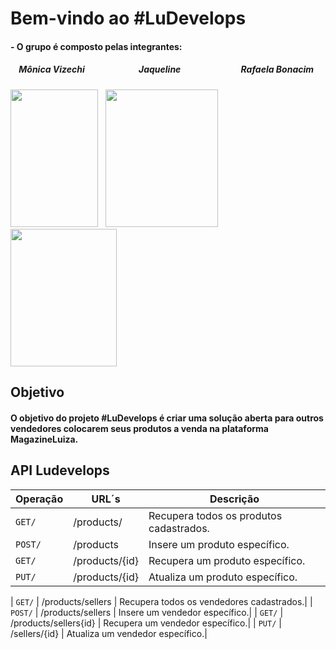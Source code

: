 # Bem-vindo ao #LuDevelops

#### - O grupo é composto pelas integrantes:
##### &nbsp;&nbsp;&nbsp; Mônica Vizechi &nbsp;&nbsp;&nbsp;&nbsp;&nbsp;&nbsp;&nbsp;&nbsp;&nbsp;&nbsp;&nbsp;&nbsp;&nbsp;&nbsp;&nbsp;&nbsp;&nbsp;&nbsp;&nbsp;&nbsp;&nbsp;&nbsp;&nbsp;&nbsp; Jaqueline &nbsp;&nbsp;&nbsp;&nbsp;&nbsp;&nbsp;&nbsp;&nbsp;&nbsp;&nbsp;&nbsp;&nbsp;&nbsp;&nbsp;&nbsp;&nbsp;&nbsp;&nbsp;&nbsp;&nbsp;&nbsp;&nbsp;&nbsp;&nbsp;&nbsp;&nbsp;&nbsp; Rafaela Bonacim

<img src="https://user-images.githubusercontent.com/73722132/99744802-27337e80-2ab7-11eb-9d32-9f814d79b51e.jpeg" height="220" width="140">&nbsp;&nbsp; <img src="https://user-images.githubusercontent.com/73722190/99607575-d191a000-29ea-11eb-8d34-8e1f71e8830a.jpg" height="220" width="180"> &nbsp;&nbsp; <img src="https://user-images.githubusercontent.com/65257909/99608245-40232d80-29ec-11eb-9131-c90f7da8bf92.jpeg" height="220" width="170">

## Objetivo
#### O objetivo do projeto #LuDevelops é criar uma solução aberta para outros vendedores colocarem seus produtos a venda na plataforma MagazineLuiza.


## API Ludevelops
| Operação | URL´s  | Descrição
| ------------- | ------------------------------ | ------------------------------ |
|  `GET/`  | /products/ | Recupera todos os produtos cadastrados.|
| `POST/` | /products  | Insere um produto específico.|
| `GET/`   | /products/{id}  | Recupera um produto específico.|
| `PUT/` | /products/{id}  | Atualiza um produto específico.|

| `GET/` | /products/sellers  | Recupera todos os vendedores cadastrados.|
| `POST/` | /products/sellers  | Insere um vendedor específico.|
| `GET/` | /products/sellers{id}  | Recupera um vendedor específico.|
| `PUT/` | /sellers/{id}  | Atualiza um vendedor específico.|
